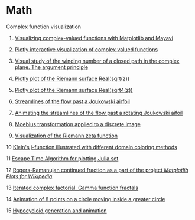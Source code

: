 Math
====
Complex function visualization


1. [Visualizing complex-valued functions with Matplotlib and Mayavi](http://nbviewer.ipython.org/url/raw.github.com/empet/Math/master/DomainColoring.ipynb)

2. [Plotly interactive visualization of complex valued functions](http://nbviewer.jupyter.org/github/empet/Math/blob/master/Plotly-interactive-visualization-of-complex-valued-functions.ipynb)

3. [Visual study of the winding number of a closed path in the complex plane. The argument principle](http://nbviewer.ipython.org/github/empet/Math/blob/master/Winding-Number.ipynb)

4. [Plotly plot of the Riemann surface Real(sqrt(z))](http://nbviewer.jupyter.org/github/empet/Math/blob/master/Riemann-Surface-sqrt-z.ipynb)

5. [Plotly plot of the Riemann surface Real(sqrt4(z))](http://nbviewer.jupyter.org/github/empet/Math/blob/master/Riemann-Surface-Real-sqrt4-z.ipynb)

6. [Streamlines of the flow past a Joukowski airfoil](http://nbviewer.jupyter.org/github/empet/Math/blob/master/Joukowski-airfoil.ipynb)

7. [Animating the streamlines of the flow past a rotating Joukowski aifoil](http://nbviewer.jupyter.org/github/empet/Math/blob/master/Joukowski-airfoil-rotation-online.ipynb)

8. [Moebius transformation applied to a discrete image](http://nbviewer.jupyter.org/github/empet/Math/blob/master/Moebius-transform-image.ipynb)

9. [Visualization of the Riemann zeta function](http://nbviewer.ipython.org/github/empet/Math/blob/master/Riemann-Zeta.ipynb)

10 [Klein's j-function illustrated with different domain coloring methods](http://nbviewer.ipython.org/github/empet/Math/blob/master/Klein-j-function.ipynb)

11 [Escape Time Algorithm for plotting Julia set](http://nbviewer.ipython.org/github/empet/Math/blob/master/Julia-set.ipynb)

12 [Rogers-Ramanujan continued fraction as a part of the project *Matplotlib Plots for Wikipedia*](http://nbviewer.ipython.org/github/empet/Math/blob/master/Matplotlib-Plots-for-Wikipedia-RR.ipynb)

13 [Iterated complex factorial. Gamma function fractals](http://nbviewer.ipython.org/github/empet/Math/blob/master/Gamma-iterated-factorial.ipynb)

14 [Animation of 8 points on a circle moving inside a greater circle](http://nbviewer.jupyter.org/github/empet/Math/blob/master/fermat-circle-moving-online.ipynb)

15 [Hypocycloid generation and animation](http://nbviewer.jupyter.org/github/empet/Math/blob/master/hypocycloid-online.ipynb)
